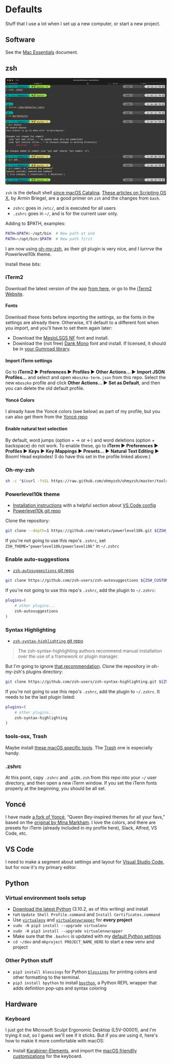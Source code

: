 # Defaults

Stuff that I use a lot when I set up a new computer, or start a new project.

## Software

See the [Mac Essentials](https://github.com/bobtiki/defaults/blob/master/mac_essentials.md) document.

## zsh

![customized zsh screenshot](media/zsh.png "customized zsh screenshot")

`zsh` is the default shell [since macOS Catalina](https://support.apple.com/en-us/HT208050). [These articles on Scripting OS X](https://scriptingosx.com/2019/06/moving-to-zsh/), by Armin Briegel, are a good primer on `zsh` and the changes from `bash`.

- `zshrc` goes in `/etc/`, and is executed for all users
- `.zshrc` goes in `~/`, and is for the current user only.

Adding to $PATH, examples:

```zsh
PATH=$PATH:~/opt/bin  # New path at end
PATH=~/opt/bin:$PATH  # New path first
```

I am now using [oh-my-zsh](https://ohmyz.sh/), as their git plugin is very nice, and I *lurrrve* the Powerlevel10k theme.

Install these bits:

### iTerm2

Download the latest version of the app [from here](https://iterm2.com/downloads/stable/latest), or go to the [iTerm2 Website](https://iterm2.com).

#### Fonts

Download these fonts before importing the settings, so the fonts in the settings are already there. Otherwise, it'll default to a different font when you import, and you'll have to set them again later:

- Download the [MesloLSGS NF](https://github.com/romkatv/powerlevel10k#fonts) font and install.
- Download the (not free) [Dank Mono](https://philpl.gumroad.com/l/dank-mono) font and install. If licensed, it should be in [your Gumroad library](https://app.gumroad.com/library).

#### Import iTerm settings

Go to **iTerm2 ▶︎ Preferences ▶︎ Profiles ▶︎ Other Actions… ▶︎ Import JSON Profiles…** and select and open  `mboszko-term.json` from this repo. Select the new `mboszko` profile and click **Other Actions… ▶︎ Set as Default**, and then you can delete the old default profile.

#### Yoncé Colors

I already have the Yoncé colors (see below) as part of my profile, but you can also get them from the [Yoncé repo](https://github.com/swizzlevixen/yonce)

#### Enable natural text selection

By default, word jumps (option + → or ←) and word deletions (option + backspace) do not work. To enable these, go to **iTerm ▶︎ Preferences ▶︎ Profiles ▶︎ Keys ▶︎ Key Mappings ▶︎ Presets... ▶︎ Natural Text Editing** ▶︎ Boom! Head explodes! (I do have this set in the profile linked above.)

### Oh-my-zsh

```sh
sh -c "$(curl -fsSL https://raw.github.com/ohmyzsh/ohmyzsh/master/tools/install.sh)"
```

### Powerlevel10k theme

- [Installation instructions](https://gist.github.com/kevin-smets/8568070) with a helpful section about [VS Code config](https://gist.github.com/kevin-smets/8568070#visual-studio-code-config)
- [Powerlevel10k git repo](https://github.com/romkatv/powerlevel10k)

Clone the repository:

```zsh
git clone --depth=1 https://github.com/romkatv/powerlevel10k.git ${ZSH_CUSTOM:-$HOME/.oh-my-zsh/custom}/themes/powerlevel10k
```

If you're not going to use this repo's `.zshrc`, set `ZSH_THEME="powerlevel10k/powerlevel10k"` in `~/.zshrc`

### Enable auto-suggestions

- [`zsh-autosuggestions` git repo](https://github.com/zsh-users/zsh-autosuggestions)

```zsh
git clone https://github.com/zsh-users/zsh-autosuggestions ${ZSH_CUSTOM:-~/.oh-my-zsh/custom}/plugins/zsh-autosuggestions
```

If you're not going to use this repo's `.zshrc`, add the plugin to `~/.zshrc`:

```zsh
plugins=( 
    # other plugins...
    zsh-autosuggestions
)
```

### Syntax Highlighting

- [`zsh-syntax-highlighting` git repo](https://github.com/zsh-users/zsh-syntax-highlighting)

> The zsh-syntax-highlighting authors recommend manual installation over the use of a framework or plugin manager.

But I'm going to ignore [that recommendation](https://github.com/zsh-users/zsh-syntax-highlighting/blob/master/INSTALL.md#with-a-plugin-manager). Clone the repository in oh-my-zsh's plugins directory:

```zsh
git clone https://github.com/zsh-users/zsh-syntax-highlighting.git ${ZSH_CUSTOM:-~/.oh-my-zsh/custom}/plugins/zsh-syntax-highlighting
```

If you're not going to use this repo's `.zshrc`, add the plugin to `~/.zshrc`. It needs to be the last plugin listed:

```zsh
plugins=( 
    # other plugins...
    zsh-syntax-highlighting
)
```

### tools-osx, Trash

Maybe install [these macOS specific tools](https://github.com/morgant/tools-osx). The [Trash](https://github.com/morgant/tools-osx#trash) one is especially handy.

### .zshrc

At this point, copy `.zshrc` and `.p10k.zsh` from this repo into your `~/` user directory, and then open a new iTerm window. If you set the iTerm fonts properly at the beginning, you should be all set.

## Yoncé

I have made [a fork of Yoncé](https://github.com/swizzlevixen/yonce), “Queen Bey-inspired themes for all your favs,” based on the [original by Mina Markham](https://yoncetheme.com/). I love the colors, and there are presets for iTerm (already included in my profile here), Slack, Alfred, VS Code, etc.

## VS Code

I need to make a segment about settings and layout for [Visual Studio Code](https://code.visualstudio.com), but for now it's my primary editor.

## Python

### Virtual environment tools setup

- [Download the latest Python](https://www.python.org/downloads/mac-osx/) (3.10.2, as of this writing) and install
- run `Update Shell Profile.command` and `Install Certificates.command`
- Use [`virtualenv`](https://pypi.org/project/virtualenv/) and [`virtualenvwrapper`](https://pypi.org/project/virtualenvwrapper/) for **every project**
- `sudo -H pip3 install --upgrade virtualenv`
- `sudo -H pip3 install --upgrade virtualenvwrapper`
- Make sure that the `.bashrc` is updated with my [default Python settings](https://github.com/bobtiki/defaults/blob/master/.bashrc)
- `cd ~/dev` and `mkproject PROJECT_NAME_HERE` to start a new venv and project

### Other Python stuff

- `pip3 install blessings` for Python [`blessings`](https://github.com/erikrose/blessings) for printing colors and other formatting to the terminal.
- `pip3 install bpython` to install [`bpython`](https://bpython-interpreter.org/), a Python REPL wrapper that adds definition pop-ups and syntax coloring

## Hardware

### Keyboard

I just got the Microsoft Sculpt Ergonomic Desktop (L5V-00001), and I'm trying it out, so I guess we'll see if it sticks. But if you *are* using it, here's how to makie it more comfortable with macOS:

- Install [Karabiner-Elements](https://karabiner-elements.pqrs.org), and import the [macOS friendlly customizations](https://ke-complex-modifications.pqrs.org/#microsoft_sculpt_ergonomic_desktop) for the keyboard.